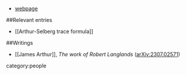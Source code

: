 * [webpage](http://www.math.toronto.edu/arthur/)

##Relevant entries

* [[Arthur-Selberg trace formula]]

##Writings

* [[James Arthur]], _The work of Robert Langlands_ ([arXiv:2307.02571](https://arxiv.org/abs/2307.02571))

category:people